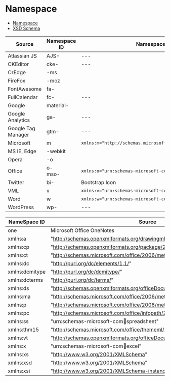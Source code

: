 # Namespace 
- [Namespace](http://www.w3.org/TR/REC-html40)  
- [XSD Schema](http://www.w3.org/2001/XMLSchema)

| Source | Namespace ID | Namespace Call |  
| --- | --- | --- |   
| Atlassian JS | AJS- | --- |   
| CKEditor | cke- | --- |   
| CrEdge |-ms |  |  
| FireFox |-moz |  |  
| FontAwesome | fa- |  |  
| FullCalendar | fc- | --- |   
| Google | material- |  |  
| Google Analytics | ga- | --- |   
| Google Tag Manager | gtm- | --- |   
| Microsoft | m | `xmlns:m="http://schemas.microsoft.com/office/2004/12/omml"` |  
| MS IE, Edge |-webkit |  |  
| Opera |-o |  |  
| Office | o- <BR> mso- | `xmlns:o="urn:schemas-microsoft-com:office:office"` |  
| Twitter | bi- | Bootstrap Icon | 
| VML | v | `xmlns:v="urn:schemas-microsoft-com:vml"` |  
| Word | w | `xmlns:w="urn:schemas-microsoft-com:office:word"` |  
| WordPress | wp- | --- |   

| NameSpace ID | Source |
| ---------- | --------- |
| one | Microsoft Office OneNotes |
| xmlns:a | "http://schemas.openxmlformats.org/drawingml/2006/main" |
| xmlns:cp | "http://schemas.openxmlformats.org/package/2006/metadata/core-properties" |
| xmlns:ct | "http://schemas.microsoft.com/office/2006/metadata/contentType"  |
| xmlns:dc | "http://purl.org/dc/elements/1.1/"  |
| xmlns:dcmitype | "http://purl.org/dc/dcmitype/"  |
| xmlns:dcterms | "http://purl.org/dc/terms/"  |
| xmlns:ds | "http://schemas.openxmlformats.org/officeDocument/2006/customXml" |
| xmlns:ma | "http://schemas.microsoft.com/office/2006/metadata/properties/metaAttributes" |
| xmlns:p | "http://schemas.microsoft.com/office/2006/metadata/properties"  |
| xmlns:pc | "http://schemas.microsoft.com/office/infopath/2007/PartnerControls" |
| xmlns:ss | "urn:schemas-microsoft-com:office:spreadsheet" |
| xmlns:thm15 | "http://schemas.microsoft.com/office/thememl/2012/main" |
| xmlns:vt | "http://schemas.openxmlformats.org/officeDocument/2006/docPropsVTypes" |
| xmlns:x | "urn:schemas-microsoft-com:office:excel" |
| xmlns:xs | "http://www.w3.org/2001/XMLSchema"  |
| xmlns:xsd | "http://www.w3.org/2001/XMLSchema"  |
| xmlns:xsi | "http://www.w3.org/2001/XMLSchema-instance" |  


